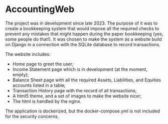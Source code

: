# AccountingWeb

The project was in development since late 2023. The purpose of it was to create a bookkeeping system that would impose all the required checks to prevent any
mistakes that might happen during the paper bookkeeping (yes, some people do that!). It was chosen to make the system as a website build on Django in a connection
with the SQLite database to record transactions. 

The website includes:
  - Home page to greet the user;
  - Income Statement page which is in development (at the moment, empty);
  - Balance Sheet page with all the required Assets, Liabilities, and Equities accounts listed in a table;
  - Transaction History page with the record of all transactions;
  - A html5 theme, and a set of images to make the website nicer;
  - The html is handled by the nginx.

The application is dockerized, but the docker-compose.yml is not included for the security concerns. 
